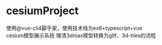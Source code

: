 # cesiumProject
使用@vue-cli4脚手架，使用技术栈为es6+typescript+vue<br/>
cesium模型展示系统
理清3dmax模型转换为gltf、3d-tiles的流程
